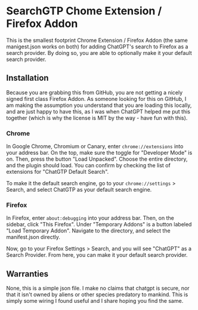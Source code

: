 # SearchGTP Chome Extension / Firefox Addon

This is the smallest footprint Chrome Extension / Firefox Addon (the same manigest.json works on both) for adding ChatGPT's search to Firefox as a search provider. By doing so, you are able to optionally make it your default search provider.

## Installation

Because you are grabbing this from GitHub, you are not getting a nicely signed first class Firefox Addon. As someone looking for this on GitHub, I am making the assumption you understand that you are loading this locally, and are just happy to have this, as I was when ChatGPT helped me put this together (which is why the license is MIT by the way - have fun with this).

### Chrome

In Google Chrome, Chromium or Canary, enter `chrome://extensions` into your address bar. On the top, make sure the toggle for "Developer Mode" is on. Then, press the button "Load Unpacked". Choose the entire directory, and the plugin should load. You can confirm by checking the list of extensions for "ChatGTP Default Search".

To make it the default search engine, go to your `chrome://settings` > Search, and select ChatGTP as your default search engine.

### Firefox

In Firefox, enter `about:debugging` into your address bar. Then, on the sidebar, click "This Firefox". Under "Temporary Addons" is a button labeled "Load Temporary Addon". Navigate to the directory, and select the manifest.json directly.

Now, go to your Firefox Settings > Search, and you will see "ChatGPT" as a Search Provider. From here, you can make it your default search provider.

## Warranties

None, this is a simple json file. I make no claims that chatgpt is secure, nor that it isn't owned by aliens or other species predatory to mankind. This is simply some wiring I found useful and I share hoping you find the same.

